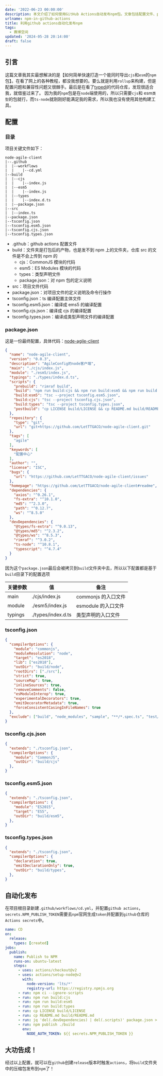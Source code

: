 ```yaml
---
date: '2022-06-23 00:00:00'
description: 本文介绍了如何使用GitHub Actions自动发布npm包。文章包括配置文件、package.json、tsconfig.json以及自动化发布的步骤。通过这些配置，可以在GitHub上创建release版本时自动将构建文件夹中的压缩包发布到npm。
urlname: npm-in-github-actions
title: 利用github actions自动化发布npm
tags:
  - 赛博空间
updated: '2024-05-28 20:14:00'
draft: false
---
```


## 引言


这篇文章我其实最想解决的是【如何简单快速打造一个能同时导出`cjs`和`esm`的`npm`包】。在看了网上的各种教程，都没我想要的。要么就是利用`rollup`来构建，但是配置问题和兼容性问题又很棘手。最后是在看了[typedi](https://github.com/typestack/typedi)的代码仓库，发现很适合我，就借鉴过来了。 因为我的`npm`包是在`node`端使用的，所以只需要`cjs`和 esm`类型`的包就行，而`ts-node`就刚刚好能满足我的需求，所以我也没有使用其他构建工具。


## 配置


### 目录


项目关键文件如下：


```text
node-agile-client
|--.github
|  |--workflows
|  |	|--cd.yml
|--build
|  |--cjs
|  |	|--index.js
|  |--esm5
|  |	|--index.js
|  |--types
|  |	|--index.d.ts
|  |--package.json
|--src
|  |--index.ts  
|--package.json
|--tsconfig.json
|--tsconfig.esm5.json
|--tsconfig.cjs.json
|--tsconfig.types.json
```

- .github：github actions 配置文件
- build：文件夹是打包后的产物，也是发不到 npm 上的文件夹，仓库 src 的文件是不会上传到 npm 的
	- cjs：CommonJS 模块的代码
	- esm5：ES Modules 模块的代码
	- types：类型声明文件
	- package.json：对 npm 包的定义说明
- src：项目文件代码
- package.json：对项目文件的定义说明及命令行操作
- tsconfig.json：ts 编译配置主体文件
- tsconfig.esm5.json：编译成 ems5 的编译配置
- tsconfig.cjs.json：编译成 cjs 的编译配置
- tsconfig.types.json：编译成类型声明文件的编译配置

### package.json


这是一份最终配置，具体代码：[node-agile-client](https://github.com/LetTTGACO/node-agile-client)


```json
{
  "name": "node-agile-client",
  "version": "0.0.3",
  "description": "AgileConfig的node客户端",
  "main": "./cjs/index.js",
  "module": "./esm5/index.js",
  "typings": "./types/index.d.ts",
  "scripts": {
    "prebuild": "rimraf build",
    "build": "npm run build:cjs && npm run build:esm5 && npm run build:types",
    "build:esm5": "tsc --project tsconfig.esm5.json",
    "build:cjs": "tsc --project tsconfig.cjs.json",
    "build:types": "tsc --project tsconfig.types.json",
    "postbuild": "cp LICENSE build/LICENSE && cp README.md build/README.md && cp package.json build/package.json"
  },
  "repository": {
    "type": "git",
    "url": "git+https://github.com/LetTTGACO/node-agile-client.git"
  },
  "tags": [
    "agile"
  ],
  "keywords": [
    "配置中心"
  ],
  "author": "",
  "license": "ISC",
  "bugs": {
    "url": "https://github.com/LetTTGACO/node-agile-client/issues"
  },
  "homepage": "https://github.com/LetTTGACO/node-agile-client#readme",
  "dependencies": {
    "axios": "^0.26.1",
    "fs-extra": "^10.1.0",
    "md5": "^2.3.0",
    "path": "^0.12.7",
    "ws": "^8.5.0"
  },
  "devDependencies": {
    "@types/fs-extra": "^9.0.13",
    "@types/md5": "^2.3.2",
    "@types/ws": "^8.5.3",
    "rimraf": "^3.0.2",
    "ts-node": "^10.8.1",
    "typescript": "^4.7.4"
  }
}
```


因为这个`package.json`最后会被拷贝到`build`文件夹中去，所以以下配置都是基于`build`目录下的配置选项


| 关键参数    | 值                  | 备注             |
| ------- | ------------------ | -------------- |
| main    | ./cjs/index.js     | commonjs 的入口文件 |
| module  | ./esm5/index.js    | esmodule 的入口文件 |
| typings | ./types/index.d.ts | 类型声明的入口文件      |


### tsconfig.json


```json
{
  "compilerOptions": {
    "module": "commonjs",
    "moduleResolution": "node",
    "target": "es2018",
    "lib": ["es2018"],
    "outDir": "build/node",
    "rootDirs": ["./src"],
    "strict": true,
    "sourceMap": true,
    "inlineSources": true,
    "removeComments": false,
    "esModuleInterop": true,
    "experimentalDecorators": true,
    "emitDecoratorMetadata": true,
    "forceConsistentCasingInFileNames": true
  },
  "exclude": ["build", "node_modules", "sample", "**/*.spec.ts", "test/**"]
}
```


### tsconfig.cjs.json


```json
{
  "extends": "./tsconfig.json",
  "compilerOptions": {
    "module": "CommonJS",
    "outDir": "build/cjs"
  },
}
```


### tsconfig.esm5.json


```json
{
  "extends": "./tsconfig.json",
  "compilerOptions": {
    "module": "ES2015",
    "target": "ES5",
    "outDir": "build/esm5",
  },
}
```


### tsconfig.types.json


```json
{
  "extends": "./tsconfig.json",
  "compilerOptions": {
    "declaration": true,
    "emitDeclarationOnly": true,
    "outDir": "build/types",
  },
}
```


## 自动化发布


在项目根目录新建`.github/workflows/cd.yml`，并配置`github actions`，`secrets.NPM_PUBLISH_TOKEN`需要去`npm`官网生成`token`并配置到`github`仓库的`Actions secrets`中。


```yaml
name: CD
on:
  release:
    types: [created]
jobs:
  publish:
    name: Publish to NPM
    runs-on: ubuntu-latest
    steps:
      - uses: actions/checkout@v2
      - uses: actions/setup-node@v2
        with:
          node-version: 'lts/*'
          registry-url: https://registry.npmjs.org
      - run: npm ci --ignore-scripts
      - run: npm run build:cjs
      - run: npm run build:esm5
      - run: npm run build:types
      - run: cp LICENSE build/LICENSE
      - run: cp README.md build/README.md
      - run: jq 'del(.devDependencies) | del(.scripts)' package.json > build/package.json
      - run: npm publish ./build
        env:
          NODE_AUTH_TOKEN: ${{ secrets.NPM_PUBLISH_TOKEN }}
```


## 大功告成！


经过以上配置，就可以在`github`创建`release`版本时触发`actions`，将`build`文件夹中的压缩包发布到`npm`了！

